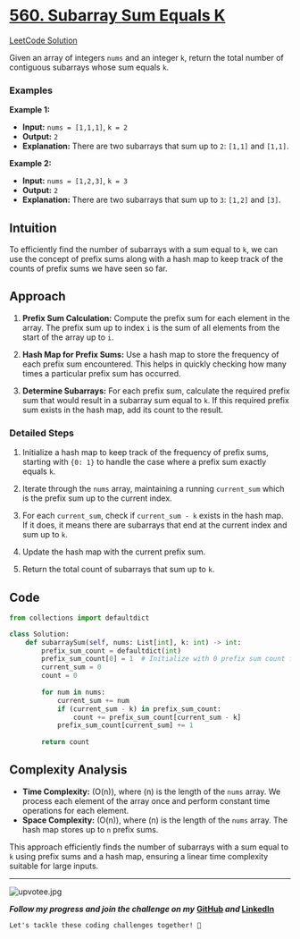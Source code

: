 # [560. Subarray Sum Equals K](https://leetcode.com/problems/subarray-sum-equals-k/description/)
[LeetCode Solution](https://leetcode.com/problems/subarray-sum-equals-k/solutions/5535865/step-by-step-explanation-challenge-day-3-revisewitharsh)

Given an array of integers `nums` and an integer `k`, return the total number of contiguous subarrays whose sum equals `k`.

### Examples

**Example 1:**

- **Input:** `nums = [1,1,1]`, `k = 2`
- **Output:** `2`
- **Explanation:** There are two subarrays that sum up to `2`: `[1,1]` and `[1,1]`.

**Example 2:**

- **Input:** `nums = [1,2,3]`, `k = 3`
- **Output:** `2`
- **Explanation:** There are two subarrays that sum up to `3`: `[1,2]` and `[3]`.


## Intuition

To efficiently find the number of subarrays with a sum equal to `k`, we can use the concept of prefix sums along with a hash map to keep track of the counts of prefix sums we have seen so far.

## Approach

1. **Prefix Sum Calculation:** Compute the prefix sum for each element in the array. The prefix sum up to index `i` is the sum of all elements from the start of the array up to `i`.

2. **Hash Map for Prefix Sums:** Use a hash map to store the frequency of each prefix sum encountered. This helps in quickly checking how many times a particular prefix sum has occurred.

3. **Determine Subarrays:** For each prefix sum, calculate the required prefix sum that would result in a subarray sum equal to `k`. If this required prefix sum exists in the hash map, add its count to the result.

### Detailed Steps

1. Initialize a hash map to keep track of the frequency of prefix sums, starting with `{0: 1}` to handle the case where a prefix sum exactly equals `k`.

2. Iterate through the `nums` array, maintaining a running `current_sum` which is the prefix sum up to the current index.

3. For each `current_sum`, check if `current_sum - k` exists in the hash map. If it does, it means there are subarrays that end at the current index and sum up to `k`.

4. Update the hash map with the current prefix sum.

5. Return the total count of subarrays that sum up to `k`.

## Code

```python []
from collections import defaultdict

class Solution:
    def subarraySum(self, nums: List[int], k: int) -> int:
        prefix_sum_count = defaultdict(int)
        prefix_sum_count[0] = 1  # Initialize with 0 prefix sum count for the base case
        current_sum = 0
        count = 0
        
        for num in nums:
            current_sum += num
            if (current_sum - k) in prefix_sum_count:
                count += prefix_sum_count[current_sum - k]
            prefix_sum_count[current_sum] += 1
        
        return count
```

## Complexity Analysis

- **Time Complexity:** \(O(n)\), where \(n\) is the length of the `nums` array. We process each element of the array once and perform constant time operations for each element.
- **Space Complexity:** \(O(n)\), where \(n\) is the length of the `nums` array. The hash map stores up to `n` prefix sums.

This approach efficiently finds the number of subarrays with a sum equal to `k` using prefix sums and a hash map, ensuring a linear time complexity suitable for large inputs.

---
![upvotee.jpg](https://assets.leetcode.com/users/images/e9ab2638-b67e-4627-b3b2-9a9a22f0846e_1674113681.4102023.jpeg)

***Follow my progress and join the challenge on my*** **[GitHub](https://github.com/nandini-gangrade/DSA-Sheet) *and* [LinkedIn](https://www.linkedin.com/feed/update/urn:li:activity:7221580562367414272/)** 

`Let's tackle these coding challenges together! 🚀`
